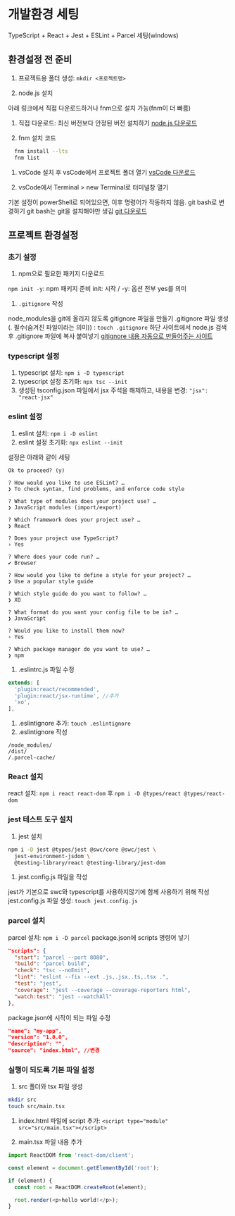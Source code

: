 # 개발환경 세팅

TypeScript + React + Jest + ESLint + Parcel 세팅(windows)

## 환경설정 전 준비

1. 프로젝트용 폴더 생성: `mkdir <프로젝트명>`

1. node.js 설치

아래 링크에서 직접 다운로드하거나 fnm으로 설치 가능(fnm이 더 빠름)

  1. 직접 다운로드: 최신 버전보다 안정된 버전 설치하기
  [node.js 다운로드](https://nodejs.org/ko)

  1. fnm 설치 코드

  ```bash
    fnm install --lts
    fnm list
  ```

1. vsCode 설치 후 vsCode에서 프로젝트 폴더 열기
[vsCode 다운로드](https://code.visualstudio.com/download)

1. vsCode에서 Terminal > new Terminal로 터미널창 열기

기본 설정이 powerShell로 되어있으면, 이후 명령어가 작동하지 않음. git bash로 변경하기
  git bash는 git을 설치해야만 생김
  [git 다운로드](https://git-scm.com/downloads)

## 프로젝트 환경설정

### 초기 설정

1. npm으로 필요한 패키지 다운로드

`npm init -y`: npm 패키지 준비
  init: 시작 / -y: 옵션 전부 yes를 의미

1. `.gitignore` 작성

node_modules을 git에 올리지 않도록 gitignore 파일을 만들기
  .gitignore 파일 생성(. 필수(숨겨진 파일이라는 의미)) : `touch .gitignore`
  하단 사이트에서 node.js 검색 후 .gitignore 파일에 복사 붙여넣기
  [gitignore 내용 자동으로 만들어주는 사이트](https://www.toptal.com/developers/gitignore)

### typescript 설정

1. typescript 설치: `npm i -D typescript`
1. typescript 설정 초기화: `npx tsc --init`
1. 생성된 tsconfig.json 파일에서 jsx 주석을 해제하고, 내용을 변경: `"jsx": "react-jsx"`

### eslint 설정

1. eslint 설치: `npm i -D eslint`
1. eslint 설정 초기화: `npx eslint --init`

설정은 아래와 같이 세팅

```text
Ok to proceed? (y)
```

```text
? How would you like to use ESLint? …
❯ To check syntax, find problems, and enforce code style

? What type of modules does your project use? …
❯ JavaScript modules (import/export)

? Which framework does your project use? …
❯ React

? Does your project use TypeScript?
› Yes

? Where does your code run? …
✔ Browser

? How would you like to define a style for your project? …
❯ Use a popular style guide

? Which style guide do you want to follow? …
❯ XO

? What format do you want your config file to be in? …
❯ JavaScript

? Would you like to install them now?
› Yes

? Which package manager do you want to use? …
❯ npm
```

1. .eslintrc.js 파일 수정

```javascript
extends: [
  'plugin:react/recommended',
  'plugin:react/jsx-runtime', //추가
  'xo',
],
```

1. .eslintignore 추가: `touch .eslintignore`
1. .eslintignore 작성

```text
/node_modules/
/dist/
/.parcel-cache/
```

### React 설치

react 설치: `npm i react react-dom` 후 `npm i -D @types/react @types/react-dom`

### jest 테스트 도구 설치

1. jest 설치

```bash
npm i -D jest @types/jest @swc/core @swc/jest \
  jest-environment-jsdom \
  @testing-library/react @testing-library/jest-dom
```

1. jest.config.js 파일을 작성

jest가 기본으로 swc와 typescript를 사용하지않기에 함께 사용하기 위해 작성
jest.config.js 파일 생성: `touch jest.config.js`

### parcel 설치

parcel 설치: `npm i -D parcel`
package.json에 scripts 명령어 넣기

```json
"scripts": {
  "start": "parcel --port 8080",
  "build": "parcel build",
  "check": "tsc --noEmit",
  "lint": "eslint --fix --ext .js,.jsx,.ts,.tsx .",
  "test": "jest",
  "coverage": "jest --coverage --coverage-reporters html",
  "watch:test": "jest --watchAll"
},
```

package.json에 시작이 되는 파일 수정

```json
"name": "my-app",
"version": "1.0.0",
"description": "",
"source": "index.html", //변경
```

### 실행이 되도록 기본 파일 설정

1. src 폴더와 tsx 파일 생성

```bash
mkdir src
touch src/main.tsx
```

1. index.html 파일에 script 추가: `<script type="module" src="src/main.tsx"></script>`

1. main.tsx 파일 내용 추가

```typescript
import ReactDOM from 'react-dom/client';

const element = document.getElementById('root');

if (element) {
  const root = ReactDOM.createRoot(element);

  root.render(<p>hello world!</p>);
}
```
